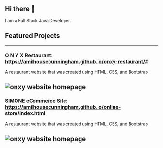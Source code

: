 ## Hi there 👋
I am a Full Stack Java Developer.

<!--
**amilhousecunningham/amilhousecunningham** is a ✨ _special_ ✨ repository because its `README.md` (this file) appears on your GitHub profile.

Here are some ideas to get you started:

- 🔭 I’m currently working on ...
- 🌱 I’m currently learning ...
- 👯 I’m looking to collaborate on ...
- 🤔 I’m looking for help with ...
- 💬 Ask me about ...
- 📫 How to reach me: ...
- 😄 Pronouns: ...
- ⚡ Fun fact: ...
-->

## Featured Projects
---

### O N Y X Restaurant: https://amilhousecunningham.github.io/onxy-restaurant/#
A restaurant website that was created using HTML, CSS, and Bootstrap 

![onxy website homepage](./images/onxy.png)
---
### SIMONE eCommerce Site: https://amilhousecunningham.github.io/online-store/index.html
A restaurant website that was created using HTML, CSS, and Bootstrap 

![onxy website homepage](./images/simone2)
---



